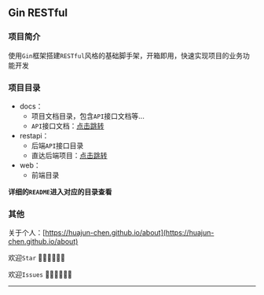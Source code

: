 ## Gin RESTful

### 项目简介

使用`Gin`框架搭建`RESTful`风格的基础脚手架，开箱即用，快速实现项目的业务功能开发

### 项目目录

- docs：
  - 项目文档目录，包含`API`接口文档等...
  - `API`接口文档：[点击跳转](https://github.com/huajun-chen/GinRESTful/blob/master/docs/API%E6%8E%A5%E5%8F%A3%E6%96%87%E6%A1%A3.md)
- restapi：
  - 后端`API`接口目录
  - 直达后端项目：[点击跳转](https://github.com/huajun-chen/GinRESTful/tree/master/restapi)
- web：
  - 前端目录

**详细的`README`进入对应的目录查看**

### 其他

关于个人：[https://huajun-chen.github.io/about](https://huajun-chen.github.io/about)

欢迎`Star`   👏🏻👏🏻👏🏻

欢迎`Issues`   👏🏻👏🏻👏🏻



---

